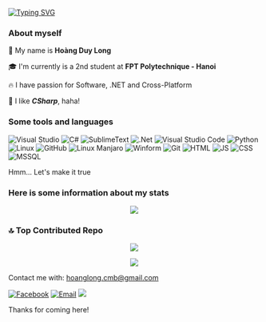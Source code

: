 [![Typing SVG](https://readme-typing-svg.demolab.com?font=Fira+Code&pause=1000&width=435&lines=Hi+there+%F0%9F%91%8B++Welcome+to+my+wall+!!!;I'm+Long%2C+nice+to+meet+you;You+can+see+more+information+below+%F0%9F%91%87)](https://git.io/typing-svg)


### About myself

👤 My name is **Hoàng Duy Long**

🎓 I'm currently is a 2nd student at **FPT Polytechnique - Hanoi**

🔥 I have passion for Software, .NET and Cross-Platform

🙈 I like **_CSharp_**, haha!

### Some tools and languages

![Visual Studio](https://img.shields.io/badge/Visual%20Studio-76549A.svg?style=for-the-badge&logo=visual-studio&logoColor=while)
![C#](https://img.shields.io/badge/c%23-%23355764.svg?style=for-the-badge)
![SublimeText](https://img.shields.io/badge/sublimetext-1B2430.svg?style=for-the-badge&logo=sublimetext&logoColor=while)
![.Net](https://img.shields.io/badge/.NET-B2A4FF?style=for-the-badge)
![Visual Studio Code](https://img.shields.io/badge/Visual%20Studio%20Code-0078AA.svg?style=for-the-badge&logo=visual-studio-code&logoColor=while)
![Python](https://img.shields.io/badge/Python-%23495C83.svg?style=for-the-badge&logo=python&logoColor=%23F7DF1E)
![Linux](https://img.shields.io/badge/linux-164B60.svg?style=for-the-badge&logo=linux&logoColor=white)
![GitHub](https://img.shields.io/badge/github-%232C3639.svg?style=for-the-badge&logo=github&logoColor=white)
![Linux Manjaro](https://img.shields.io/badge/manjaro-%2353BF9D.svg?style=for-the-badge&logo=manjaro&logoColor=white)
![Winform](https://img.shields.io/badge/winform-%23FF7396.svg?style=for-the-badge&logo=windows&logoColor=white)
![Git](https://img.shields.io/badge/git-%23F77E21.svg?style=for-the-badge&logo=git&logoColor=white)
![HTML](https://img.shields.io/badge/html-FF6666.svg?style=for-the-badge&logo=html5&logoColor=white)
![JS](https://img.shields.io/badge/javascript-F0DB4F.svg?style=for-the-badge&logo=javascript&logoColor=323330)
![CSS](https://img.shields.io/badge/CSS-3C99DC.svg?style=for-the-badge&logo=css3&logoColor=white)
![MSSQL](https://img.shields.io/badge/MS%2DSQLServer-00758F.svg?style=for-the-badge&logo=microsoft-sql-server&logoColor=white)

Hmm... Let's make it true


### Here is some information about my stats
<p align="center">   
    <img src="https://github-readme-stats-sigma-five.vercel.app/api/top-langs/?username=hlk9&exclude_repo=&layout=compact&theme=dracula">
</p>

### 🔝 Top Contributed Repo
<p align="center">
    <img src="https://github-contributor-stats.vercel.app/api?username=hlk9&limit=5&theme=dracula&combine_all_yearly_contributions=true">    
</p>


<p align="center">
<img src="https://github-readme-streak-stats.herokuapp.com/?user=hlk9&theme=blueberry&fire=FF7396&ring=FF7396">    
</p>



Contact me with: hoanglong.cmb@gmail.com

[![Facebook](https://img.shields.io/badge/facebook-%230AA1DD.svg?style=for-the-badge)](https://facebook.com/hlong.cmb)
[![Email](https://img.shields.io/badge/email-%23B20600.svg?style=for-the-badge&logo=email)](mailto:hoanglong.cmb@gmail.com)
[![](https://visitcount.itsvg.in/api?id=hlk9&label=Profile%20Views&color=1&icon=5&pretty=true)](https://visitcount.itsvg.in)

Thanks for coming here!


<!--
**HLK9/HLK9** is a ✨ _special_ ✨ repository because its `README.md` (this file) appears on your GitHub profile.

Here are some ideas to get you started:

- 🔭 I’m currently working on ...
- 🌱 I’m currently learning ...
- 👯 I’m looking to collaborate on ...
- 🤔 I’m looking for help with ...
- 💬 Ask me about ...
- 📫 How to reach me: ...
- 😄 Pronouns: ...
- ⚡ Fun fact: ...
-->
